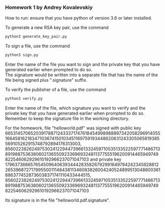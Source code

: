 ### Homework 1 by Andrey Kovalevskiy


How to run: ensure that you have python of version 3.6 or later installed.

To generate a new RSA key pair, use the command
```bash
python3 generate_key_pair.py
```

To sign a file, use the command
```bash
python3 sign.py
```
Enter the name of the file you want to sign and the private key that you have generated earlier when prompted to do so.  
The signature would be written into a separate file that has the name of the file being signed plus ".signature" suffix.


To verify the publisher of a file, use the command
```bash
python3 verify.py
```
Enter the name of the file, which signature you want to verify and the private key that you have generated earlier when prompted to do so.
Remember to keep the signature file in the working directory.


For the homework, file "helloworld.pdf" was signed with public key   665314570652039178871243337174761845499898889734205829691405516645816218347103674150103451169759193448620631243305065819385569105262915748792894176313003, 8560223826249753024122944739661332459710535133522597771486713891988753638060213655092336969324811377555196200914465949749822546062929610192966237071047103   and private key   1796373886576545096406393444283582679299164979424234592881226539687271799550011148438113460838260042405248995130486003618863774528736038371741110433444515, 8560223826249753024122944739661332459710535133522597771486713891988753638060213655092336969324811377555196200914465949749822546062929610192966237071047103  

Its signature is in the file "helloworld.pdf.signature".

